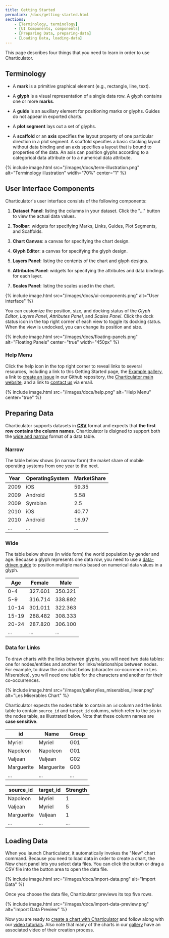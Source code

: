 ```yaml
---
title: Getting Started
permalink: /docs/getting-started.html
sections:
    - [Terminology, terminology]
    - [UI Components, components]
    - [Preparing Data, preparing-data]
    - [Loading Data, loading-data]
---
```


This page describes four things that you need to learn in order to use Charticulator.

<h2 id="terminology">Terminology</h2>

- A **mark** is a primitive graphical element (e.g., rectangle, line, text).

- A **glyph** is a visual representation of a single data row. A glyph contains one or more **marks**.

- A **guide** is an auxiliary element for positioning marks or glyphs. Guides do not appear in exported charts.

- A **plot segment** lays out a set of glyphs.

- A **scaffold** or an **axis** specifies the layout property of one particular direction in a plot segment. A scaffold specifies a basic stacking layout without data binding and an axis specifies a layout that is bound to properties of the data. An axis can position glyphs according to a categorical data attribute or to a numerical data attribute.

{% include image.html src="/images/docs/term-illustration.png" alt="Terminology illustration" width="70%" center="1" %}


<h2 id="components">User Interface Components</h2>

Charticulator's user interface consists of the following components:

1. **Dataset Panel**: listing the columns in your dataset. Click the "..." button to view the actual data values.

2. **Toolbar**: widgets for specifying Marks, Links, Guides, Plot Segments, and Scaffolds.

3. **Chart Canvas**: a canvas for specifying the chart design.

4. **Glyph Editor**: a canvas for specifying the glyph design.

5. **Layers Panel**: listing the contents of the chart and glyph designs.

6. **Attributes Panel**: widgets for specifying the attributes and data bindings for each layer.

7. **Scales Panel**: listing the scales used in the chart.
   
{% include image.html src="/images/docs/ui-components.png" alt="User interface" %}

You can customize the position, size, and docking status of the *Glyph Editor*, *Layers Panel*, *Attributes Panel*, and *Scales Panel*. Click the dock status icon in the top right corner of each view to toggle its docking status. When the view is undocked, you can change its position and size.

{% include image.html src="/images/docs/floating-panels.png" alt="Floating Panels" center="true" width="450px" %}


<h3>Help Menu</h3>

Click the help icon in the top right corner to reveal links to several resources, including a link to this Getting Started page, the <a href="{{ '/gallery/index.html' | relativize_url }}">Example gallery</a>, a link to <a href="https://github.com/Microsoft/charticulator/issues/new">create an issue</a> in our Github repository, the <a href="https://charticulator.com">Charticulator main website</a>, and a link to <a href="mailto:charticulator@microsoft.com">contact us</a> via email.

{% include image.html src="/images/docs/help.png" alt="Help Menu" center="true" %}



<h2 id="preparing-data">Preparing Data</h2>

Charticulator supports datasets in <a href="https://en.wikipedia.org/wiki/Comma-separated_values">**CSV**</a> format and expects that **the first row contains the column names**. Charticulator is disigned to support both the <a href="https://en.wikipedia.org/wiki/Wide_and_narrow_data">wide and narrow</a> format of a data table. 

<h3>Narrow</h3>
The table below shows (in narrow form) the maket share of mobile operating systems from one year to the next.

<table>
<thead>
<tr><th>Year</th><th>OperatingSystem</th><th>MarketShare</th></tr>
</thead>
<tbody>
<tr><td>2009</td><td>iOS</td><td>59.35</td></tr>
<tr><td>2009</td><td>Android</td><td>5.58</td></tr>
<tr><td>2009</td><td>Symbian</td><td>2.5</td></tr>
<tr><td>2010</td><td>iOS</td><td>40.77</td></tr>
<tr><td>2010</td><td>Android</td><td>16.97</td></tr>
<tr><td>...</td><td>...</td><td>...</td></tr>
</tbody>
</table>


<h3>Wide</h3>
The table below shows (in wide form) the world population by gender and age. Becuase a glyph represents one data row, you need to use a <a href="{{ '/docs/user-interaction.html#data-driven-guides' | relativize_url }}">data-driven guide</a> to position multiple marks based on numerical data values in a glyph.

<table>
<thead>
<tr><th>Age</th><th>Female</th><th>Male</th></tr>
</thead>
<tbody>
<tr><td>0-4</td><td>327.601</td><td>350.321</td></tr>
<tr><td>5-9</td><td>316.714</td><td>338.892</td></tr>
<tr><td>10-14</td><td>301.011</td><td>322.363</td></tr>
<tr><td>15-19</td><td>288.482</td><td>308.333</td></tr>
<tr><td>20-24</td><td>287.820</td><td>306.100</td></tr>
<tr><td>...</td><td>...</td><td>...</td></tr>
</tbody>
</table>


<h3>Data for Links</h3>
To draw charts with the links between glyphs, you will need two data tables: one for nodes/entities and another for links/relationships between nodes. For example, to draw the arc chart below (character co-ocurrence in Les Miserables), you will need one table for the characters and another for their co-occurrences.

{% include image.html src="/images/gallery/les_miserables_linear.png" alt="Les Miserables Chart" %}

Charticulator expects the nodes table to contain an `id` column and the links table to contain `source_id` and `target_id` columns, which refer to the `id`s in the nodes table, as illustrated below. Note that these column names are **case sensitive**.

<table>
<thead>
<tr><th>id</th><th>Name</th><th>Group</th></tr>
</thead>
<tbody>
<tr><td>Myriel</td><td>Myriel</td><td>G01</td></tr>
<tr><td>Napoleon</td><td>Napoleon</td><td>G01</td></tr>
<tr><td>Valjean</td><td>Valjean</td><td>G02</td></tr>
<tr><td>Marguerite</td><td>Marguerite</td><td>G03</td></tr>
<tr><td>...</td><td>...</td><td>...</td></tr>
</tbody>
</table>

<table>
<thead>
<tr><th>source_id</th><th>target_id</th><th>Strength</th></tr>
</thead>
<tbody>
<tr><td>Napoleon</td><td>Myriel</td><td>1</td></tr>
<tr><td>Valjean</td><td>Myriel</td><td>5</td></tr>
<tr><td>Marguerite</td><td>Valjean</td><td>1</td></tr>
<tr><td>...</td><td>...</td><td>...</td></tr>
</tbody>
</table>


<h2 id="loading-data">Loading Data</h2>

When you launch Charticulator, it automatically invokes the "New" chart command. Because you need to load data in order to create a chart, the New chart panel lets you select data files. You can click the button or drag a CSV file into the button area to open the data file. 

{% include image.html src="/images/docs/import-data.png" alt="Import Data" %}

Once you choose the data file, Charticulator previews its top five rows.

{% include image.html src="/images/docs/import-data-preview.png" alt="Import Data Preview" %}

Now you are ready to <a href="{{ '/docs/user-interaction.html' | relativize_url }}">create a chart with Charticulator</a> and follow along with our <a href="{{ '/docs/video-tutorials.html' | relativize_url }}">video tutorials</a>.
Also note that many of the charts in our <a href="{{ '/gallery/index.html' | relativize_url }}">gallery</a> have an associated video of their creation process.

